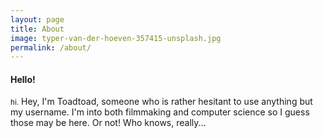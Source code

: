 ```yaml
---
layout: page
title: About
image: typer-van-der-hoeven-357415-unsplash.jpg
permalink: /about/
---
```


#### Hello!
<small>hi.</small>
Hey, I'm Toadtoad, someone who is rather hesitant to use anything but my username. I'm into both filmmaking and computer science so I guess those may be here. Or not! Who knows, really...